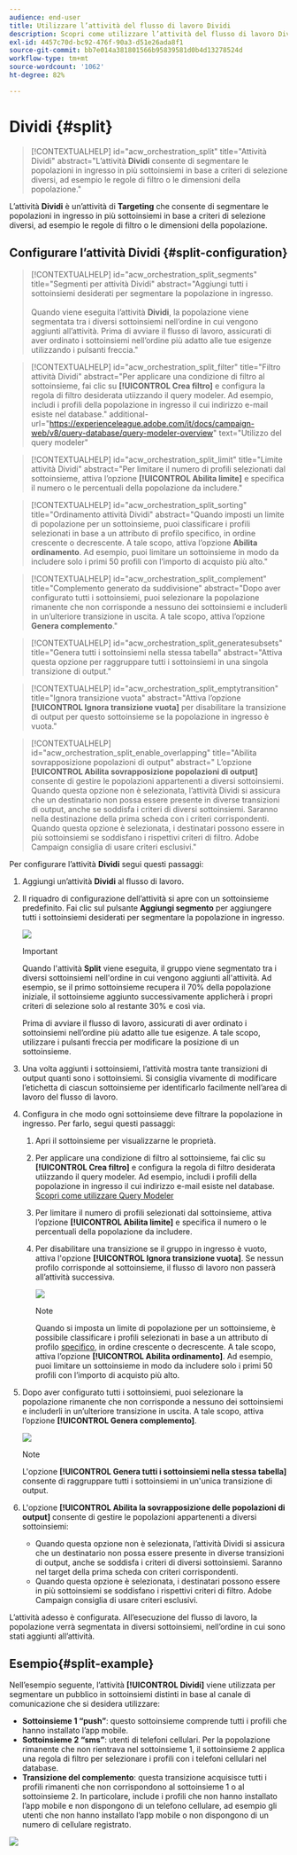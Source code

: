 ```yaml
---
audience: end-user
title: Utilizzare l’attività del flusso di lavoro Dividi
description: Scopri come utilizzare l’attività del flusso di lavoro Dividi
exl-id: 4457c70d-bc92-476f-90a3-d51e26ada8f1
source-git-commit: bb7e014a381801566b95839581d0b4d13278524d
workflow-type: tm+mt
source-wordcount: '1062'
ht-degree: 82%

---
```


# Dividi {#split}

>[!CONTEXTUALHELP]
>id="acw_orchestration_split"
>title="Attività Dividi"
>abstract="L’attività **Dividi** consente di segmentare le popolazioni in ingresso in più sottoinsiemi in base a criteri di selezione diversi, ad esempio le regole di filtro o le dimensioni della popolazione."

L’attività **Dividi** è un’attività di **Targeting** che consente di segmentare le popolazioni in ingresso in più sottoinsiemi in base a criteri di selezione diversi, ad esempio le regole di filtro o le dimensioni della popolazione.

## Configurare l’attività Dividi {#split-configuration}

>[!CONTEXTUALHELP]
>id="acw_orchestration_split_segments"
>title="Segmenti per attività Dividi"
>abstract="Aggiungi tutti i sottoinsiemi desiderati per segmentare la popolazione in ingresso.<br/></br>Quando viene eseguita l’attività **Dividi**, la popolazione viene segmentata tra i diversi sottoinsiemi nell’ordine in cui vengono aggiunti all’attività. Prima di avviare il flusso di lavoro, assicurati di aver ordinato i sottoinsiemi nell’ordine più adatto alle tue esigenze utilizzando i pulsanti freccia."

>[!CONTEXTUALHELP]
>id="acw_orchestration_split_filter"
>title="Filtro attività Dividi"
>abstract="Per applicare una condizione di filtro al sottoinsieme, fai clic su **[!UICONTROL Crea filtro]** e configura la regola di filtro desiderata utiizzando il query modeler. Ad esempio, includi i profili della popolazione in ingresso il cui indirizzo e-mail esiste nel database."
>additional-url="https://experienceleague.adobe.com/it/docs/campaign-web/v8/query-database/query-modeler-overview" text="Utilizzo del query modeler"

>[!CONTEXTUALHELP]
>id="acw_orchestration_split_limit"
>title="Limite attività Dividi"
>abstract="Per limitare il numero di profili selezionati dal sottoinsieme, attiva l’opzione **[!UICONTROL Abilita limite]** e specifica il numero o le percentuali della popolazione da includere."

>[!CONTEXTUALHELP]
>id="acw_orchestration_split_sorting"
>title="Ordinamento attività Dividi"
>abstract="Quando imposti un limite di popolazione per un sottoinsieme, puoi classificare i profili selezionati in base a un attributo di profilo specifico, in ordine crescente o decrescente. A tale scopo, attiva l’opzione **Abilita ordinamento**. Ad esempio, puoi limitare un sottoinsieme in modo da includere solo i primi 50 profili con l’importo di acquisto più alto."

>[!CONTEXTUALHELP]
>id="acw_orchestration_split_complement"
>title="Complemento generato da suddivisione"
>abstract="Dopo aver configurato tutti i sottoinsiemi, puoi selezionare la popolazione rimanente che non corrisponde a nessuno dei sottoinsiemi e includerli in un’ulteriore transizione in uscita. A tale scopo, attiva l’opzione **Genera complemento**."

>[!CONTEXTUALHELP]
>id="acw_orchestration_split_generatesubsets"
>title="Genera tutti i sottoinsiemi nella stessa tabella"
>abstract="Attiva questa opzione per raggruppare tutti i sottoinsiemi in una singola transizione di output."

>[!CONTEXTUALHELP]
>id="acw_orchestration_split_emptytransition"
>title="Ignora transizione vuota"
>abstract="Attiva l’opzione **[!UICONTROL Ignora transizione vuota]** per disabilitare la transizione di output per questo sottoinsieme se la popolazione in ingresso è vuota."

>[!CONTEXTUALHELP]
>id="acw_orchestration_split_enable_overlapping"
>title="Abilita sovrapposizione popolazioni di output"
>abstract=" L’opzione **[!UICONTROL Abilita sovrapposizione popolazioni di output]** consente di gestire le popolazioni appartenenti a diversi sottoinsiemi. Quando questa opzione non è selezionata, l’attività Dividi si assicura che un destinatario non possa essere presente in diverse transizioni di output, anche se soddisfa i criteri di diversi sottoinsiemi. Saranno nella destinazione della prima scheda con i criteri corrispondenti. Quando questa opzione è selezionata, i destinatari possono essere in più sottoinsiemi se soddisfano i rispettivi criteri di filtro. Adobe Campaign consiglia di usare criteri esclusivi."

Per configurare l’attività **Dividi** segui questi passaggi:

1. Aggiungi un’attività **Dividi** al flusso di lavoro.

1. Il riquadro di configurazione dell’attività si apre con un sottoinsieme predefinito. Fai clic sul pulsante **Aggiungi segmento** per aggiungere tutti i sottoinsiemi desiderati per segmentare la popolazione in ingresso.

   ![](../assets/workflow-split.png)

   >[!IMPORTANT]
   >
   >Quando l&#39;attività **Split** viene eseguita, il gruppo viene segmentato tra i diversi sottoinsiemi nell&#39;ordine in cui vengono aggiunti all&#39;attività. Ad esempio, se il primo sottoinsieme recupera il 70% della popolazione iniziale, il sottoinsieme aggiunto successivamente applicherà i propri criteri di selezione solo al restante 30% e così via.
   >
   >Prima di avviare il flusso di lavoro, assicurati di aver ordinato i sottoinsiemi nell’ordine più adatto alle tue esigenze. A tale scopo, utilizzare i pulsanti freccia per modificare la posizione di un sottoinsieme.

1. Una volta aggiunti i sottoinsiemi, l’attività mostra tante transizioni di output quanti sono i sottoinsiemi. Si consiglia vivamente di modificare l’etichetta di ciascun sottoinsieme per identificarlo facilmente nell’area di lavoro del flusso di lavoro.

1. Configura in che modo ogni sottoinsieme deve filtrare la popolazione in ingresso. Per farlo, segui questi passaggi:

   1. Apri il sottoinsieme per visualizzarne le proprietà.

   1. Per applicare una condizione di filtro al sottoinsieme, fai clic su **[!UICONTROL Crea filtro]** e configura la regola di filtro desiderata utiizzando il query modeler. Ad esempio, includi i profili della popolazione in ingresso il cui indirizzo e-mail esiste nel database. [Scopri come utilizzare Query Modeler](../../query/query-modeler-overview.md)

   1. Per limitare il numero di profili selezionati dal sottoinsieme, attiva l’opzione **[!UICONTROL Abilita limite]** e specifica il numero o le percentuali della popolazione da includere.

   1. Per disabilitare una transizione se il gruppo in ingresso è vuoto, attiva l&#39;opzione **[!UICONTROL Ignora transizione vuota]**. Se nessun profilo corrisponde al sottoinsieme, il flusso di lavoro non passerà all’attività successiva.

      ![](../assets/workflow-split-subset.png)


      >[!NOTE]
      >
      >Quando si imposta un limite di popolazione per un sottoinsieme, è possibile classificare i profili selezionati in base a un attributo di profilo [specifico](../../get-started/attributes.md), in ordine crescente o decrescente. A tale scopo, attiva l’opzione **[!UICONTROL Abilita ordinamento]**. Ad esempio, puoi limitare un sottoinsieme in modo da includere solo i primi 50 profili con l’importo di acquisto più alto.

1. Dopo aver configurato tutti i sottoinsiemi, puoi selezionare la popolazione rimanente che non corrisponde a nessuno dei sottoinsiemi e includerli in un’ulteriore transizione in uscita. A tale scopo, attiva l’opzione **[!UICONTROL Genera complemento]**.

   ![](../assets/workflow-split-complement.png)

   >[!NOTE]
   >
   >L&#39;opzione **[!UICONTROL Genera tutti i sottoinsiemi nella stessa tabella]** consente di raggruppare tutti i sottoinsiemi in un&#39;unica transizione di output.

1. L&#39;opzione **[!UICONTROL Abilita la sovrapposizione delle popolazioni di output]** consente di gestire le popolazioni appartenenti a diversi sottoinsiemi:

   * Quando questa opzione non è selezionata, l’attività Dividi si assicura che un destinatario non possa essere presente in diverse transizioni di output, anche se soddisfa i criteri di diversi sottoinsiemi. Saranno nel target della prima scheda con criteri corrispondenti.
   * Quando questa opzione è selezionata, i destinatari possono essere in più sottoinsiemi se soddisfano i rispettivi criteri di filtro. Adobe Campaign consiglia di usare criteri esclusivi.

L’attività adesso è configurata. All’esecuzione del flusso di lavoro, la popolazione verrà segmentata in diversi sottoinsiemi, nell’ordine in cui sono stati aggiunti all’attività.

## Esempio{#split-example}

Nell’esempio seguente, l’attività **[!UICONTROL Dividi]** viene utilizzata per segmentare un pubblico in sottoinsiemi distinti in base al canale di comunicazione che si desidera utilizzare:

* **Sottoinsieme 1 “push”**: questo sottoinsieme comprende tutti i profili che hanno installato l’app mobile.
* **Sottoinsieme 2 “sms”**: utenti di telefoni cellulari. Per la popolazione rimanente che non rientrava nel sottoinsieme 1, il sottoinsieme 2 applica una regola di filtro per selezionare i profili con i telefoni cellulari nel database.
* **Transizione del complemento**: questa transizione acquisisce tutti i profili rimanenti che non corrispondono al sottoinsieme 1 o al sottoinsieme 2. In particolare, include i profili che non hanno installato l’app mobile e non dispongono di un telefono cellulare, ad esempio gli utenti che non hanno installato l’app mobile o non dispongono di un numero di cellulare registrato.

![](../assets/workflow-split-example.png)
